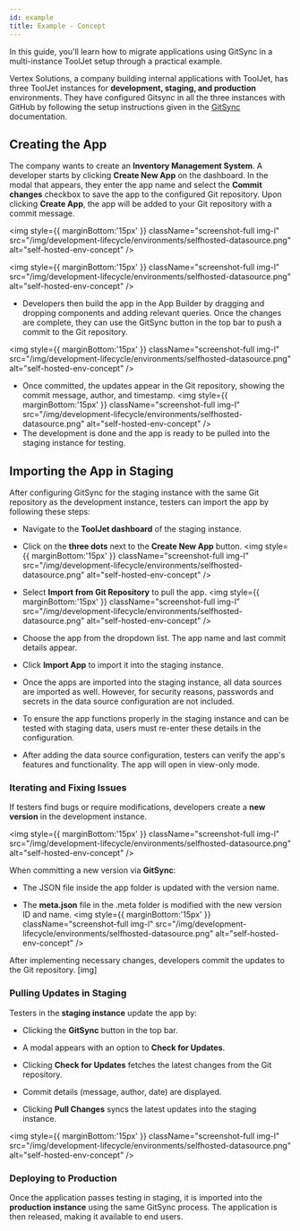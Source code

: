 ```yaml
---
id: example
title: Example - Concept
---
```



In this guide, you'll learn how to migrate applications using GitSync in a multi-instance ToolJet setup through a practical example.

Vertex Solutions, a company building internal applications with ToolJet, has three ToolJet instances for **development, staging, and production** environments. They have configured Gitsync in all the three instances with GitHub by following the setup instructions given in the [GitSync](/docs) documentation.

## Creating the App

The company wants to create an **Inventory Management System**. A developer starts by clicking **Create New App** on the dashboard. In the modal that appears, they enter the app name and select the **Commit changes** checkbox to save the app to the configured Git repository. Upon clicking **Create App**, the app will be added to your Git repository with a commit message.

<img style={{ marginBottom:'15px' }} className="screenshot-full img-l" src="/img/development-lifecycle/environments/selfhosted-datasource.png" alt="self-hosted-env-concept" />

<img style={{ marginBottom:'15px' }} className="screenshot-full img-l" src="/img/development-lifecycle/environments/selfhosted-datasource.png" alt="self-hosted-env-concept" />

-   Developers then build the app in the App Builder by dragging and dropping components and adding relevant queries. Once the changes are complete, they can use the GitSync button in the top bar to push a commit to the Git repository.

<img style={{ marginBottom:'15px' }} className="screenshot-full img-l" src="/img/development-lifecycle/environments/selfhosted-datasource.png" alt="self-hosted-env-concept" />


-   Once committed, the updates appear in the Git repository, showing the commit message, author, and timestamp.
<img style={{ marginBottom:'15px' }} className="screenshot-full img-l" src="/img/development-lifecycle/environments/selfhosted-datasource.png" alt="self-hosted-env-concept" />
-   The development is done and the app is ready to be pulled into the staging instance for testing.
    

## Importing the App in Staging

After configuring GitSync for the staging instance with the same Git repository as the development instance, testers can import the app by following these steps:

-   Navigate to the **ToolJet dashboard** of the staging instance.
    
-   Click on the **three dots** next to the **Create New App** button.
 <img style={{ marginBottom:'15px' }} className="screenshot-full img-l" src="/img/development-lifecycle/environments/selfhosted-datasource.png" alt="self-hosted-env-concept" />   
-   Select **Import from Git Repository** to pull the app.
<img style={{ marginBottom:'15px' }} className="screenshot-full img-l" src="/img/development-lifecycle/environments/selfhosted-datasource.png" alt="self-hosted-env-concept" />
-   Choose the app from the dropdown list. The app name and last commit details appear.
    
-   Click **Import App** to import it into the staging instance.
    

- Once the apps are imported into the staging instance, all data sources are imported as well. However, for security reasons, passwords and secrets in the data source configuration are not included. 
- To ensure the app functions properly in the staging instance and can be tested with staging data, users must re-enter these details in the configuration.
- After adding the data source configuration, testers can verify the app's features and functionality. The app will open in view-only mode.

### Iterating and Fixing Issues

If testers find bugs or require modifications, developers create a **new version** in the development instance.

<img style={{ marginBottom:'15px' }} className="screenshot-full img-l" src="/img/development-lifecycle/environments/selfhosted-datasource.png" alt="self-hosted-env-concept" />

When committing a new version via **GitSync**:

-   The JSON file inside the app folder is updated with the version name.
    
-   The **meta.json** file in the .meta folder is modified with the new version ID and name.
<img style={{ marginBottom:'15px' }} className="screenshot-full img-l" src="/img/development-lifecycle/environments/selfhosted-datasource.png" alt="self-hosted-env-concept" />

After implementing necessary changes, developers commit the updates to the Git repository. \[img\]

### Pulling Updates in Staging

Testers in the **staging instance** update the app by:

-   Clicking the **GitSync** button in the top bar.
    
-   A modal appears with an option to **Check for Updates**.
    
-   Clicking **Check for Updates** fetches the latest changes from the Git repository.
    
-   Commit details (message, author, date) are displayed.
    
-   Clicking **Pull Changes** syncs the latest updates into the staging instance.

<img style={{ marginBottom:'15px' }} className="screenshot-full img-l" src="/img/development-lifecycle/environments/selfhosted-datasource.png" alt="self-hosted-env-concept" />

### Deploying to Production

Once the application passes testing in staging, it is imported into the **production instance** using the same GitSync process. The application is then released, making it available to end users.